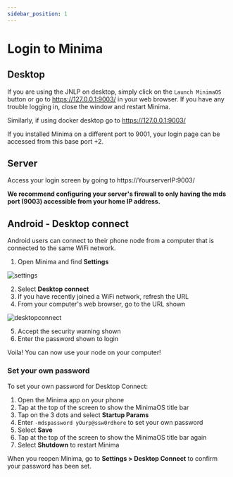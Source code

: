 ```yaml
---
sidebar_position: 1
---
```


# Login to Minima

<!-- ---
sidebar_position: 6
--- -->




## Desktop

If you are using the JNLP on desktop, simply click on the `Launch MinimaOS` button or go to https://127.0.0.1:9003/ in your web browser. If you have any trouble logging in, close the window and restart Minima. 

Similarly, if using docker desktop go to https://127.0.0.1:9003/ 

If you installed Minima on a different port to 9001, your login page can be accessed from this base port +2. 

## Server

Access your login screen by going to https://YourserverIP:9003/

**We recommend configuring your server's firewall to only having the mds port (9003) accessible from your home IP address.**

## Android - Desktop connect

Android users can connect to their phone node from a computer that is connected to the same WiFi network. 

1. Open Minima and find **Settings** 

![settings](/img/app/settingsicon.png#width10)

2. Select **Desktop connect**
3. If you have recently joined a WiFi network, refresh the URL
4. From your computer's web browser, go to the URL shown

![desktopconnect](/img/app/desktopconnect.png#width30)

5. Accept the security warning shown 
6. Enter the password shown to login 

Voila! You can now use your node on your computer!

### Set your own password

To set your own password for Desktop Connect:

1. Open the Minima app on your phone
2. Tap at the top of the screen to show the MinimaOS title bar
3. Tap on the 3 dots and select **Startup Params**
4. Enter `-mdspassword yOurp@ssw0rdhere` to set your own password
5. Select **Save**
5. Tap at the top of the screen to show the MinimaOS title bar again
6. Select **Shutdown** to restart Minima

When you reopen Minima, go to **Settings > Desktop Connect** to confirm your password has been set.